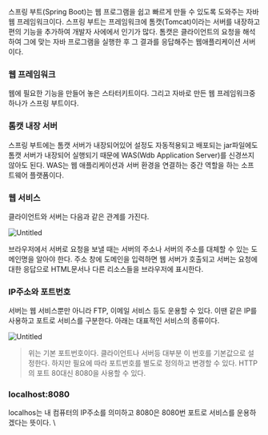 스프링 부트(Spring Boot)는 웹 프로그램을 쉽고 빠르게 만들 수 있도록 도와주는 자바 웹 프레임워크이다.  스프링 부트는 프레임워크에 톰캣(Tomcat)이라는 서버를 내장하고 편의 기능을 추가하여 개발자 사에에서 인기가 많다. 톰캣은 클라이언트의 요청을 해석하여 그에 맞는 자바 프로그램을 실행한 후 그 결과를 응답해주는 웹애플리케이션 서버이다.

### 웹 프레임워크

웹에 필요한 기능을 만들어 놓은 스타터키트이다. 그리고 자바로 만든 웹 프레임워크중 하나가 스프링 부트이다.

### 톰캣 내장 서버

스프링 부트에는 톰캣 서버가 내장되어있어 설정도 자동적용되고 배포되는 jar파일에도 톰캣 서버가 내장되어 실행되기 때문에 WAS(Wdb Application Server)를 신경쓰지 않아도 된다. WAS는 웹 애플리케이션과 서버 환경을 연결하는 중간 역할을 하는 소프트웨어 플랫폼이다.

### 웹 서비스

클라이언트와 서버는 다음과 같은 관계를 가진다.

![Untitled](https://prod-files-secure.s3.us-west-2.amazonaws.com/574635be-ea92-434f-9c73-7157711dd191/cc0f1ce7-e5e4-444a-9733-3c910716e63a/Untitled.png)

브라우저에서 서버로 요청을 보낼 때는 서버의 주소나 서버의 주소를 대체할 수 있는 도메인명을 알아야 한다. 주소 창에 도메인을 입력하면 웹 서버가 호출되고 서버는 요청에 대한 응답으로 HTML문서나 다른 리소스들을 브라우저에 표시한다.

### IP주소와 포트번호

서버는 웹 서비스뿐만 아니라 FTP, 이메일 서비스 등도 운용할 수 있다. 이땐 같은 IP를 사용하고 포트로 서비스를 구분한다. 아래는 대표적인 서비스의 종류이다.

![Untitled](https://prod-files-secure.s3.us-west-2.amazonaws.com/574635be-ea92-434f-9c73-7157711dd191/d02663e2-a4c7-404f-9bd8-462910261ff6/Untitled.png)

> 위는 기본 포트번호이다. 클라이언트나 서버등 대부분 이 번호를 기본값으로 설정한다. 하지만 필요에 따라 포트번호를 별도로 정의하고 변경할 수 있다. HTTP의 포트 80대신 8080을 사용할 수 있다.
>

### localhost:8080

localhos는 내 컴퓨터의 IP주소를 의미하고 8080은 8080번 포트로 서비스를 운용하겠다는 뜻이다. \